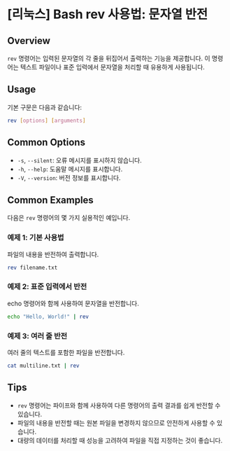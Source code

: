 # [리눅스] Bash rev 사용법: 문자열 반전

## Overview
`rev` 명령어는 입력된 문자열의 각 줄을 뒤집어서 출력하는 기능을 제공합니다. 이 명령어는 텍스트 파일이나 표준 입력에서 문자열을 처리할 때 유용하게 사용됩니다.

## Usage
기본 구문은 다음과 같습니다:

```bash
rev [options] [arguments]
```

## Common Options
- `-s`, `--silent`: 오류 메시지를 표시하지 않습니다.
- `-h`, `--help`: 도움말 메시지를 표시합니다.
- `-V`, `--version`: 버전 정보를 표시합니다.

## Common Examples
다음은 `rev` 명령어의 몇 가지 실용적인 예입니다.

### 예제 1: 기본 사용법
파일의 내용을 반전하여 출력합니다.

```bash
rev filename.txt
```

### 예제 2: 표준 입력에서 반전
echo 명령어와 함께 사용하여 문자열을 반전합니다.

```bash
echo "Hello, World!" | rev
```

### 예제 3: 여러 줄 반전
여러 줄의 텍스트를 포함한 파일을 반전합니다.

```bash
cat multiline.txt | rev
```

## Tips
- `rev` 명령어는 파이프와 함께 사용하여 다른 명령어의 출력 결과를 쉽게 반전할 수 있습니다.
- 파일의 내용을 반전할 때는 원본 파일을 변경하지 않으므로 안전하게 사용할 수 있습니다.
- 대량의 데이터를 처리할 때 성능을 고려하여 파일을 직접 지정하는 것이 좋습니다.